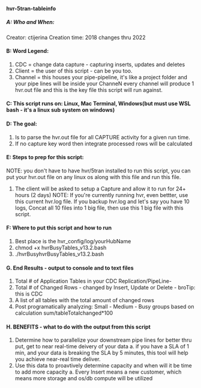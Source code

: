 #### hvr-5tran-tableinfo

##### A:  Who and When:
Creator: ctijerina 
Creation time: 2018 changes thru 2022

#### B: Word Legend: 
1. CDC = change data capture - capturing inserts, updates and deletes
2. Client = the user of this script - can be you too.
3. Channel = this houses your pipe-pipeline, it's like a project folder and your pipe lines will be inside your ChanneN
             every channel will produce 1 hvr.out file and this is the key file this script will run against.

#### C: This script runs on: Linux, Mac Terminal, Windows(but must use WSL bash - it's a linux sub system on windows)

#### D: The goal:
1. Is to parse the hvr.out file for all CAPTURE activity for a given run time.
2. If no capture key word then integrate processed rows will be calculated

#### E: Steps to prep for this script:
NOTE: you don't have to have hvr/5tran installed to run this script, you can put your
      hvr.out file on any linux os along with this file and run this file.
1. The client will be asked to setup a Capture and allow it to run for 24+ hours (2 days)
   NOTE: If you're currently running hvr, even bettter, use this current hvr.log file.
   If you backup hvr.log and let's say you have 10 logs, Concat all 10 files into 1 big file,
   then use this 1 big file with this script. 

#### F: Where to put this script and how to run
1. Best place is the hvr_config/log/yourHubName
2. chmod +x hvrBusyTables_v13.2.bash
3. ./hvrBusyhvrBusyTables_v13.2.bash

#### G. End Results - output to console and to text files
1. Total # of Application Tables in your CDC Replication/PipeLine- 
2. Total # of Changed Rows - changed by Insert, Update or Delete - broTip: this is CDC
3. A list of all tables with the total amount of changed rows
4. Post programatically analyzing: Small - Medium - Busy groups based on calculation  sum/tableTotalchanged*100

#### H. BENEFITS - what to do with the output from this script
1. Determine how to parallelize your downstream pipe lines for better thru put, get to near real-time deivery of your data
    a. if you have a SLA of 1 min, and your data is breaking the SLA by 5 minutes, this tool will help you achieve near-real time deliver.
2. Use this data to proavtively determine capacity and when will it be time to add more capacity
    a. Every Insert means a new customer, which means more storage and os/db compute will be utilized
#####
